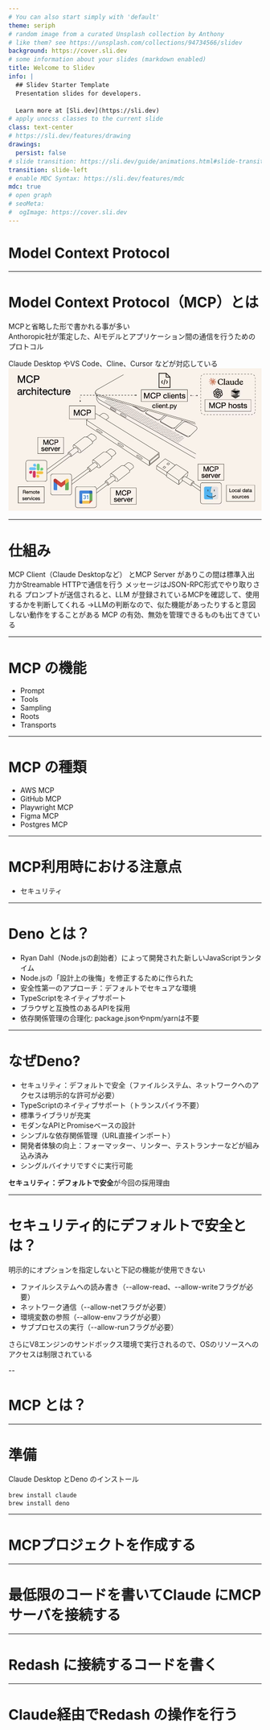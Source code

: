 ```yaml
---
# You can also start simply with 'default'
theme: seriph
# random image from a curated Unsplash collection by Anthony
# like them? see https://unsplash.com/collections/94734566/slidev
background: https://cover.sli.dev
# some information about your slides (markdown enabled)
title: Welcome to Slidev
info: |
  ## Slidev Starter Template
  Presentation slides for developers.

  Learn more at [Sli.dev](https://sli.dev)
# apply unocss classes to the current slide
class: text-center
# https://sli.dev/features/drawing
drawings:
  persist: false
# slide transition: https://sli.dev/guide/animations.html#slide-transitions
transition: slide-left
# enable MDC Syntax: https://sli.dev/features/mdc
mdc: true
# open graph
# seoMeta:
#  ogImage: https://cover.sli.dev
---
```


# Model Context Protocol

---

# Model Context Protocol（MCP）とは

MCPと省略した形で書かれる事が多い  
Anthoropic社が策定した、AIモデルとアプリケーション間の通信を行うためのプロトコル

Claude Desktop やVS Code、Cline、Cursor などが対応している
![alt text](image.png)

---

# 仕組み

MCP Client（Claude Desktopなど） とMCP Server がありこの間は標準入出力かStreamable HTTPで通信を行う
メッセージはJSON-RPC形式でやり取りされる
プロンプトが送信されると、LLM が登録されているMCPを確認して、使用するかを判断してくれる
→LLMの判断なので、似た機能があったりすると意図しない動作をすることがある
MCP の有効、無効を管理できるものも出てきている

---


# MCP の機能

- Prompt
- Tools
- Sampling
- Roots
- Transports

---

# MCP の種類

- AWS MCP
- GitHub MCP
- Playwright MCP
- Figma MCP
- Postgres MCP

---

# MCP利用時における注意点

- セキュリティ

---

# Deno とは？


- Ryan Dahl（Node.jsの創始者）によって開発された新しいJavaScriptランタイム
- Node.jsの「設計上の後悔」を修正するために作られた
- 安全性第一のアプローチ：デフォルトでセキュアな環境
- TypeScriptをネイティブサポート
- ブラウザと互換性のあるAPIを採用
- 依存関係管理の合理化: package.jsonやnpm/yarnは不要

---

# なぜDeno?

- セキュリティ：デフォルトで安全（ファイルシステム、ネットワークへのアクセスは明示的な許可が必要）
- TypeScriptのネイティブサポート（トランスパイラ不要）
- 標準ライブラリが充実
- モダンなAPIとPromiseベースの設計
- シンプルな依存関係管理（URL直接インポート）
- 開発者体験の向上：フォーマッター、リンター、テストランナーなどが組み込み済み
- シングルバイナリですぐに実行可能

**セキュリティ：デフォルトで安全**が今回の採用理由


---

# セキュリティ的にデフォルトで安全とは？

明示的にオプションを指定しないと下記の機能が使用できない

- ファイルシステムへの読み書き（--allow-read、--allow-writeフラグが必要）
- ネットワーク通信（--allow-netフラグが必要）
- 環境変数の参照（--allow-envフラグが必要）
- サブプロセスの実行（--allow-runフラグが必要）

さらにV8エンジンのサンドボックス環境で実行されるので、OSのリソースへのアクセスは制限されている

--

# MCP とは？

---

# 準備
 
 Claude Desktop とDeno のインストール

```
brew install claude
brew install deno
```

---

# MCPプロジェクトを作成する

---

# 最低限のコードを書いてClaude にMCPサーバを接続する

---

# Redash に接続するコードを書く

---

# Claude経由でRedash の操作を行う

